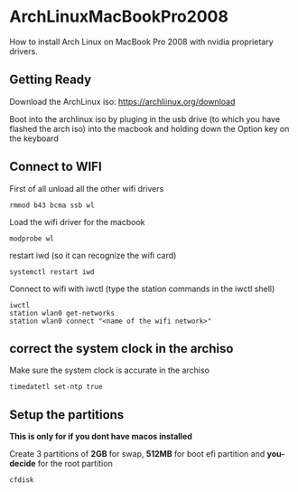 # ArchLinuxMacBookPro2008
How to install Arch Linux on MacBook Pro 2008 with nvidia proprietary drivers.

## Getting Ready

Download the ArchLinux iso: https://archliinux.org/download

Boot into the archlinux iso by pluging in the usb drive (to which you have flashed the arch iso) into the macbook and holding down the Option key on the keyboard

## Connect to WIFI

First of all unload all the other wifi drivers

```
rmmod b43 bcma ssb wl
```

Load the wifi driver for the macbook

```
modprobe wl
```

restart iwd (so it can recognize the wifi card)

```
systemctl restart iwd
```

Connect to wifi with iwctl (type the station commands in the iwctl shell)

```
iwctl
station wlan0 get-networks
station wlan0 connect "<name of the wifi network>"
```

## correct the system clock in the archiso

Make sure the system clock is accurate in the archiso

```
timedatetl set-ntp true
```

## Setup the partitions

**This is only for if you dont have macos installed**

Create 3 partitions of **2GB** for swap, **512MB** for boot efi partition and **you-decide** for the root partition

```
cfdisk
```





